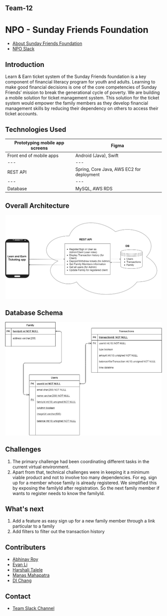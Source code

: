 
## Team-12

# NPO - Sunday Friends Foundation
- [About Sunday Friends Foundation](https://www.sundayfriends.org)
- [NPO Slack](https://opportunity-hack.slack.com/archives/C01CUAMHHKM)

## Introduction
Learn & Earn ticket system of the Sunday Friends foundation is a key component of financial literacy program for youth and adults. Learning to make good financial decisions is one of the core competencies of Sunday Friends’ mission to break the generational cycle of poverty. We are building a mobile solution for ticket management system.
This solution for the ticket system would empower the family members as they develop financial management skills by reducing their dependency on others to access their ticket accounts. 

## Technologies Used
Prototyping mobile app screens | Figma
--- | --- 
Front end of mobile apps | Android (Java), Swift 
--- | --- 
REST API | Spring, Core Java, AWS EC2 for deployment
--- | --- 
Database | MySQL, AWS RDS 

## Overall Architecture
![alt text](https://github.com/2020-opportunity-hack/Team-12/blob/main/architecture.jpg?raw=true)

## Database Schema
![alt text](https://github.com/2020-opportunity-hack/Team-12/blob/main/entitydiag.jpg?raw=true)

## Challenges
1. The primary challenge had been coordinating different tasks in the current virtual environment. 
2. Apart from that, technical challenges were in keeping it a minimum viable product and not to involve too many dependencies. For eg. sign up for a member whose family is already registered. We simplified this by exposing the familyId after registration. So the next family member if wants to register needs to know the familyId.

## What's next
1. Add a feature as easy sign up for a new family member through a link particular to a family
2. Add filters to filter out the transaction history

## Contributers
- [Abhinav Roy](https://devpost.com/abhinroy)
- [Evan Li](https://devpost.com/coolbeans25/)
- [Harshali Talele](https://devpost.com/harshalitalele)
- [Manas Mahapatra](https://devpost.com/manasm190293)
- [DI Chang](https://devpost.com/dchang136)

## Contact
- [Team Slack Channel](https://opportunity-hack.slack.com/archives/C01FL4AHQKS)
